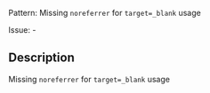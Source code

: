 Pattern: Missing `noreferrer` for `target=_blank` usage

Issue: -

## Description

Missing `noreferrer` for `target=_blank` usage